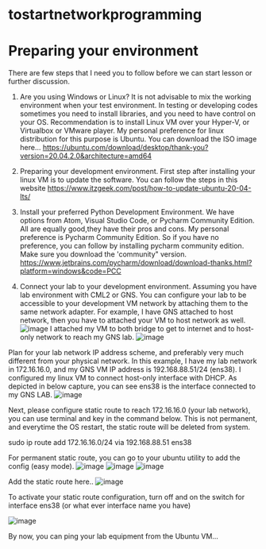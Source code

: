 # tostartnetworkprogramming
# Preparing your environment

There are few steps that I need you to follow before we can start lesson or further discussion.

1. Are you using Windows or Linux?
   It is not advisable to mix the working environment when your test environment. In testing or developing codes sometimes you need to install libraries, and you need to have control on your OS. Recommendation is to install Linux VM over your Hyper-V, or Virtualbox or VMware player. My personal preference for linux distribution for this purpose is Ubuntu. You can download the ISO image here... https://ubuntu.com/download/desktop/thank-you?version=20.04.2.0&architecture=amd64
   
2. Preparing your development environment.
   First step after installing your linux VM is to update the software. You can follow the steps in this website https://www.itzgeek.com/post/how-to-update-ubuntu-20-04-lts/
   
3. Install your preferred Python Development Environment.
   We have options from Atom, Visual Studio Code, or Pycharm Community Edition. All are equally good,they have their pros and cons. My personal preference is Pycharm Community Edition. So if you have no preference, you can follow by installing pycharm community edition. Make sure you download the 'community" version.
https://www.jetbrains.com/pycharm/download/download-thanks.html?platform=windows&code=PCC

4. Connect your lab to your development environment.
   Assuming you have lab environment with CML2 or GNS. You can configure your lab to be accessible to your development VM network by attaching them to the same network adapter. For example, I have GNS attached to host network, then you have to attached your VM to host network as well.
   ![image](https://user-images.githubusercontent.com/22738494/125716384-1f560240-77ac-44e7-b6a4-52e9070f312e.png)
I attached my VM to both bridge to get to internet and to host-only network to reach my GNS lab.
   ![image](https://user-images.githubusercontent.com/22738494/125716531-08ce89c9-8c30-44c5-a808-9f2bb809ff33.png)

Plan for your lab network IP address scheme, and preferably very much different from your physical network. In this example, I have my lab network in 172.16.16.0, and my GNS VM IP address is 192.168.88.51/24 (ens38). I configured my linux VM to connect host-only interface with DHCP. As depicted in below capture, you can see ens38 is the interface connected to my GNS LAB.
   ![image](https://user-images.githubusercontent.com/22738494/125717169-5c0c749d-26e8-4260-9f80-4919079ccfdf.png)

Next, please configure static route to reach 172.16.16.0 (your lab network), you can use terminal and key in the command below. This is not permanent, and everytime the OS restart, the static route will be deleted from system.

sudo ip route add 172.16.16.0/24 via 192.168.88.51 ens38

For permanent static route, you can go to your ubuntu utility to add the config (easy mode).
![image](https://user-images.githubusercontent.com/22738494/125717490-8d81b62e-1d94-4ae1-9a43-470759e40465.png)
![image](https://user-images.githubusercontent.com/22738494/125717532-3d6bb3a9-6dea-4d32-bf3e-077c2f9c6901.png)
![image](https://user-images.githubusercontent.com/22738494/125717590-002fba29-336f-49c8-bbf1-3da8f2287fb1.png)

Add the static route here..
![image](https://user-images.githubusercontent.com/22738494/125717644-6b718979-8f6d-4e0a-be70-ec2fa4c1a42c.png)

To activate your static route configuration, turn off and on the switch for interface ens38 (or what ever interface name you have)

![image](https://user-images.githubusercontent.com/22738494/125718004-dba2a64f-5917-4612-b23a-0e9b566ce7b6.png)


By now, you can ping your lab equipment from the Ubuntu VM...


